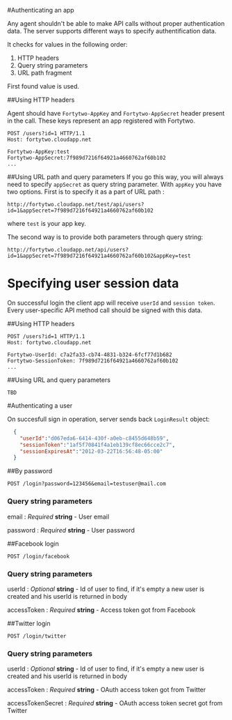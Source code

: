 #Authenticating an app

Any agent shouldn't be able to make API calls without proper authentication data. The server supports different ways to specify authentification data.

It checks for values in the following order:
  1. HTTP headers
  2. Query string parameters
  3. URL path fragment
  
First found value is used.

##Using HTTP headers

Agent should have `Fortytwo-AppKey` and `Fortytwo-AppSecret` header present in the call. These keys represent an app registered with Fortytwo.
  
```http 
POST /users?id=1 HTTP/1.1
Host: fortytwo.cloudapp.net
  
Fortytwo-AppKey:test
Fortytwo-AppSecret:7f989d7216f64921a4660762af60b102
...
```

##Using URL path and query parameters
If you go this way, you will always need to specify `appSecret` as query string parameter. With `appKey` you have two options. First is to specify it as a part of URL path :

```
http://fortytwo.cloudapp.net/test/api/users?id=1&appSecret=7f989d7216f64921a4660762af60b102
```

where `test` is your app key.

The second way is to provide both parameters through query string:

```
http://fortytwo.cloudapp.net/api/users?id=1&appSecret=7f989d7216f64921a4660762af60b102&appKey=test
```

# Specifying user session data
On successful login the client app will receive `userId` and `session token`. Every user-specific API method call
should be signed with this data.

##Using HTTP headers 
```http 
POST /users?id=1 HTTP/1.1
Host: fortytwo.cloudapp.net

Fortytwo-UserId: c7a2fa33-cb74-4831-b324-6fcf77d1b682
Fortytwo-SessionToken: 7f989d7216f64921a4660762af60b102
...
```

##Using URL and query parameters
```
TBD
```

#Authenticating a user 

On succesfull sign in operation, server sends back `LoginResult` object:
```json
  {
    "userId":"d067eda6-6414-430f-a0eb-c8455d648b59",
    "sessionToken":"1af5f70841f4a1eb139cf8ec66cce2c7",
    "sessionExpiresAt":"2012-03-22T16:56:48-05:00"    
  }	
```

##By password
```
POST /login?password=123456&email=testuser@mail.com
```
### Query string parameters
email
: _Required_ **string** - User email

password
: _Required_ **string** - User password

##Facebook login
```
POST /login/facebook
```

### Query string parameters
userId
: _Optional_ **string** - Id of user to find, if it's empty a new user is created and his userId is returned in body

accessToken
: _Required_ **string** - Access token got from Facebook

##Twitter login
```
POST /login/twitter
```
### Query string parameters
userId
: _Optional_ **string** - Id of user to find, if it's empty a new user is created and his userId is returned in body

accessToken
: _Required_ **string** - OAuth access token got from Twitter

accessTokenSecret
: _Required_ **string** - OAuth access token secret got from Twitter
